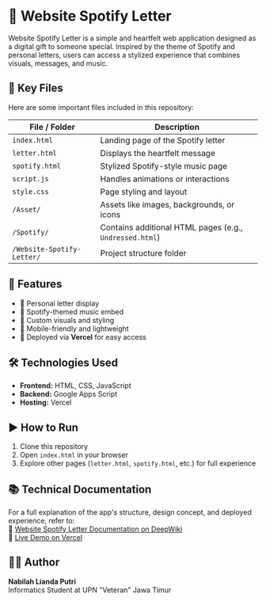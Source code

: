 # 💌 Website Spotify Letter

Website Spotify Letter is a simple and heartfelt web application designed as a digital gift to someone special. Inspired by the theme of Spotify and personal letters, users can access a stylized experience that combines visuals, messages, and music.

## 📁 Key Files

Here are some important files included in this repository:

| File / Folder         | Description                                               |
|------------------------|-----------------------------------------------------------|
| `index.html`           | Landing page of the Spotify letter                        |
| `letter.html`          | Displays the heartfelt message                            |
| `spotify.html`         | Stylized Spotify-style music page                         |
| `script.js`            | Handles animations or interactions                        |
| `style.css`            | Page styling and layout                                   |
| `/Asset/`              | Assets like images, backgrounds, or icons                 |
| `/Spotify/`            | Contains additional HTML pages (e.g., `Undressed.html`)   |
| `/Website-Spotify-Letter/` | Project structure folder                              |

## 🧩 Features

- 💌 Personal letter display  
- 🎵 Spotify-themed music embed  
- 🌌 Custom visuals and styling  
- 📱 Mobile-friendly and lightweight  
- 🚀 Deployed via **Vercel** for easy access  

## 🛠️ Technologies Used

- **Frontend:** HTML, CSS, JavaScript
- **Backend:** Google Apps Script  
- **Hosting:** Vercel  

## ▶️ How to Run

1. Clone this repository  
2. Open `index.html` in your browser  
3. Explore other pages (`letter.html`, `spotify.html`, etc.) for full experience  

## 📚 Technical Documentation
For a full explanation of the app's structure, design concept, and deployed experience, refer to:  
📖 [Website Spotify Letter Documentation on DeepWiki](https://deepwiki.com/NabilahLianda/Website-Spotify-Letter)  
🔗 [Live Demo on Vercel](https://web-spotify-letter.vercel.app)


## 👩‍💻 Author

**Nabilah Lianda Putri**  
Informatics Student at UPN "Veteran" Jawa Timur  
